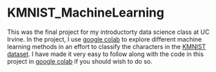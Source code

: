 # KMNIST_MachineLearning

This was the final project for my introductorty data science class at UC Irvine. In the project, I use [google colab](https://colab.research.google.com/?utm_source=scs-index) to explore different machine learning methods in an effort to classify the characters in the [KMNIST dataset](https://github.com/rois-codh/kmnist). I have made it very easy to follow along with the code in this project in [google colab](https://colab.research.google.com/?utm_source=scs-index) if you should wish to do so.
